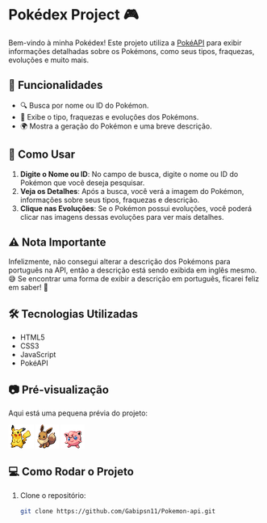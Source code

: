 # Pokédex Project 🎮

Bem-vindo à minha Pokédex! Este projeto utiliza a [PokéAPI](https://pokeapi.co/) para exibir informações detalhadas sobre os Pokémons, como seus tipos, fraquezas, evoluções e muito mais. 

## 🚀 Funcionalidades

- 🔍 Busca por nome ou ID do Pokémon.
- 🧩 Exibe o tipo, fraquezas e evoluções dos Pokémons.
- 🌍 Mostra a geração do Pokémon e uma breve descrição.

## 📜 Como Usar

1. **Digite o Nome ou ID**: No campo de busca, digite o nome ou ID do Pokémon que você deseja pesquisar.
2. **Veja os Detalhes**: Após a busca, você verá a imagem do Pokémon, informações sobre seus tipos, fraquezas e descrição.
3. **Clique nas Evoluções**: Se o Pokémon possui evoluções, você poderá clicar nas imagens dessas evoluções para ver mais detalhes.

## ⚠️ Nota Importante

Infelizmente, não consegui alterar a descrição dos Pokémons para português na API, então a descrição está sendo exibida em inglês mesmo. 😅 Se encontrar uma forma de exibir a descrição em português, ficarei feliz em saber! 🙏

## 🛠️ Tecnologias Utilizadas

- HTML5 
- CSS3
- JavaScript
- PokéAPI

## 📷 Pré-visualização

Aqui está uma pequena prévia do projeto:

![Pikachu](https://raw.githubusercontent.com/PokeAPI/sprites/master/sprites/pokemon/versions/generation-v/black-white/animated/25.gif)
![Eevee](https://raw.githubusercontent.com/PokeAPI/sprites/master/sprites/pokemon/versions/generation-v/black-white/animated/133.gif)
![Jigglypuff](https://raw.githubusercontent.com/PokeAPI/sprites/master/sprites/pokemon/versions/generation-v/black-white/animated/39.gif)

## 💻 Como Rodar o Projeto

1. Clone o repositório:
   ```bash
   git clone https://github.com/Gabipsn11/Pokemon-api.git
